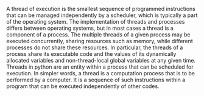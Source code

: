A thread of execution is the smallest sequence of programmed instructions that can be managed independently by a scheduler, which is typically a part of the operating system. The implementation of threads and processes differs between operating systems, but in most cases a thread is a component of a process. The multiple threads of a given process may be executed concurrently, sharing resources such as memory, while different processes do not share these resources. In particular, the threads of a process share its executable code and the values of its dynamically allocated variables and non-thread-local global variables at any given time. Threads in python are an entity within a process that can be scheduled for execution. In simpler words, a thread is a computation process that is to be performed by a computer. It is a sequence of such instructions within a program that can be executed independently of other codes.
